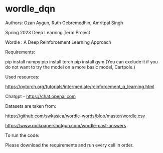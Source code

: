 # wordle_dqn

Authors: Ozan Aygun, Ruth Gebremedhin, Amritpal Singh

Spring 2023 Deep Learning Term Project

Wordle : A Deep Reinforcement Learning Approach

Requirements: 

pip install numpy
pip install torch
pip install gym (You can exclude it if you do not want to try the model on a more basic model, Cartpole.)


Used resources:

https://pytorch.org/tutorials/intermediate/reinforcement_q_learning.html

Chatgpt - https://chat.openai.com

Datasets are taken from:

https://github.com/swkasica/wordle-words/blob/master/wordle.csv

https://www.rockpapershotgun.com/wordle-past-answers


To run the code:

Please download the requirements and run every cell in order.

